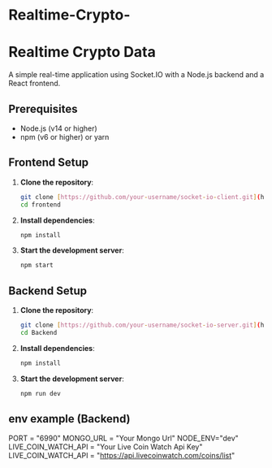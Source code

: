 # Realtime-Crypto-

# Realtime Crypto Data

A simple real-time application using Socket.IO with a Node.js backend and a React frontend.

## Prerequisites

- Node.js (v14 or higher)
- npm (v6 or higher) or yarn

## Frontend Setup

1. **Clone the repository**:
   ```bash
   git clone [https://github.com/your-username/socket-io-client.git](https://github.com/saksham316/Realtime-Crypto-.git)
   cd frontend
   ```
2. **Install dependencies**:
   ```bash
   npm install
   ```
3. **Start the development server**:
   ```bash
   npm start
   ```

## Backend Setup

1. **Clone the repository**:
   ```bash
   git clone [https://github.com/your-username/socket-io-server.git](https://github.com/saksham316/Realtime-Crypto-.git)
   cd Backend
   ```
2. **Install dependencies**:
   ```bash
   npm install
   ```
3. **Start the development server**:
   ```bash
   npm run dev
   ```

## env example (Backend)

PORT = "6990"
MONGO_URL = "Your Mongo Url"
NODE_ENV="dev"
LIVE_COIN_WATCH_API = "Your Live Coin Watch Api Key"
LIVE_COIN_WATCH_API = "https://api.livecoinwatch.com/coins/list"
